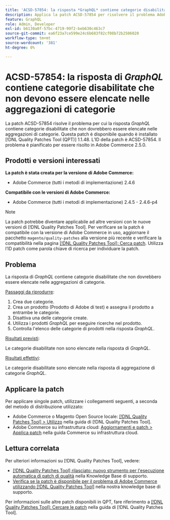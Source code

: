 ```yaml
---
title: 'ACSD-57854: la risposta *GraphQL* contiene categorie disabilitate che non devono essere elencate nelle aggregazioni di categorie'
description: Applica la patch ACSD-57854 per risolvere il problema Adobe Commerce, se la risposta *GraphQL* contiene categorie disabilitate che non dovrebbero essere elencate nelle aggregazioni di categorie.
feature: GraphQL
role: Admin, Developer
exl-id: b6130a0f-57bc-4719-99f2-beb630c463c7
source-git-commit: ea6f23a7ce599e24c6b683f82cf08b72b2506020
workflow-type: tm+mt
source-wordcount: '381'
ht-degree: 0%

---
```


# ACSD-57854: la risposta di *GraphQL* contiene categorie disabilitate che non devono essere elencate nelle aggregazioni di categorie

La patch ACSD-57854 risolve il problema per cui la risposta *GraphQL* contiene categorie disabilitate che non dovrebbero essere elencate nelle aggregazioni di categorie. Questa patch è disponibile quando è installato [!DNL Quality Patches Tool (QPT)] 1.1.48. L’ID della patch è ACSD-57854. Il problema è pianificato per essere risolto in Adobe Commerce 2.5.0.

## Prodotti e versioni interessati

**La patch è stata creata per la versione di Adobe Commerce:**

* Adobe Commerce (tutti i metodi di implementazione) 2.4.6

**Compatibile con le versioni di Adobe Commerce:**

* Adobe Commerce (tutti i metodi di implementazione) 2.4.5 - 2.4.6-p4

>[!NOTE]
>
>La patch potrebbe diventare applicabile ad altre versioni con le nuove versioni di [!DNL Quality Patches Tool]. Per verificare se la patch è compatibile con la versione di Adobe Commerce in uso, aggiornare il pacchetto `magento/quality-patches` alla versione più recente e verificare la compatibilità nella pagina [[!DNL Quality Patches Tool]: Cerca patch](https://experienceleague.adobe.com/tools/commerce-quality-patches/index.html?lang=it). Utilizza l’ID patch come parola chiave di ricerca per individuare la patch.

## Problema

La risposta di *GraphQL* contiene categorie disabilitate che non dovrebbero essere elencate nelle aggregazioni di categorie.

<u>Passaggi da riprodurre</u>:

1. Crea due categorie.
1. Crea un prodotto (Prodotto di Adobe di test) e assegna il prodotto a entrambe le categorie.
1. Disattiva una delle categorie create.
1. Utilizza i prodotti *GraphQL* per eseguire ricerche nel prodotto.
1. Controlla l&#39;elenco delle categorie di prodotti nella risposta *GraphQL*.

<u>Risultati previsti</u>:

Le categorie disabilitate non sono elencate nella risposta di *GraphQL*.

<u>Risultati effettivi</u>:

Le categorie disabilitate sono elencate nella risposta di aggregazione di categorie *GraphQL*.

## Applicare la patch

Per applicare singole patch, utilizzare i collegamenti seguenti, a seconda del metodo di distribuzione utilizzato:

* Adobe Commerce o Magento Open Source locale: [[!DNL Quality Patches Tool] > Utilizzo](https://experienceleague.adobe.com/docs/commerce-operations/tools/quality-patches-tool/usage.html?lang=it) nella guida di [!DNL Quality Patches Tool].
* Adobe Commerce su infrastruttura cloud: [Aggiornamenti e patch > Applica patch](https://experienceleague.adobe.com/docs/commerce-cloud-service/user-guide/develop/upgrade/apply-patches.html?lang=it) nella guida Commerce su infrastruttura cloud.

## Lettura correlata

Per ulteriori informazioni su [!DNL Quality Patches Tool], vedere:

* [[!DNL Quality Patches Tool] rilasciato: nuovo strumento per l&#39;esecuzione automatica di patch di qualità](/help/announcements/adobe-commerce-announcements/magento-quality-patches-released-new-tool-to-self-serve-quality-patches.md) nella Knowledge Base di supporto.
* [Verifica se la patch è disponibile per il problema di Adobe Commerce utilizzando  [!DNL Quality Patches Tool]](/help/support-tools/patches-available-in-qpt-tool/check-patch-for-magento-issue-with-magento-quality-patches.md) nella nostra knowledge base di supporto.

Per informazioni sulle altre patch disponibili in QPT, fare riferimento a [[!DNL Quality Patches Tool]: Cercare le patch](https://experienceleague.adobe.com/tools/commerce-quality-patches/index.html?lang=it) nella guida di [!DNL Quality Patches Tool].
